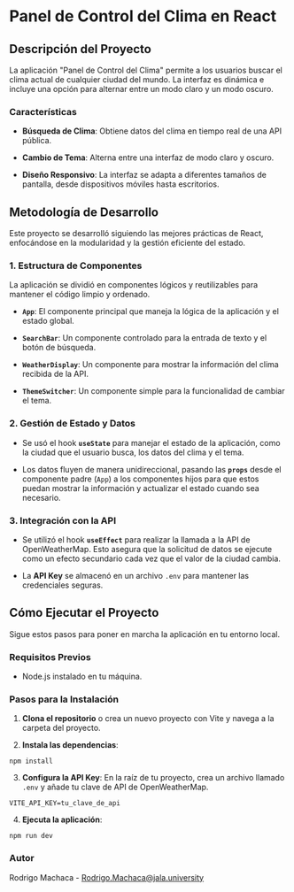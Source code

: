 # Panel de Control del Clima en React

## Descripción del Proyecto

La aplicación "Panel de Control del Clima" permite a los usuarios buscar el clima actual de cualquier ciudad del mundo. La interfaz es dinámica e incluye una opción para alternar entre un modo claro y un modo oscuro.

### Características

* **Búsqueda de Clima**: Obtiene datos del clima en tiempo real de una API pública.

* **Cambio de Tema**: Alterna entre una interfaz de modo claro y oscuro.

* **Diseño Responsivo**: La interfaz se adapta a diferentes tamaños de pantalla, desde dispositivos móviles hasta escritorios.

## Metodología de Desarrollo

Este proyecto se desarrolló siguiendo las mejores prácticas de React, enfocándose en la modularidad y la gestión eficiente del estado.

### 1. Estructura de Componentes

La aplicación se dividió en componentes lógicos y reutilizables para mantener el código limpio y ordenado.

* **`App`**: El componente principal que maneja la lógica de la aplicación y el estado global.

* **`SearchBar`**: Un componente controlado para la entrada de texto y el botón de búsqueda.

* **`WeatherDisplay`**: Un componente para mostrar la información del clima recibida de la API.

* **`ThemeSwitcher`**: Un componente simple para la funcionalidad de cambiar el tema.

### 2. Gestión de Estado y Datos

* Se usó el hook **`useState`** para manejar el estado de la aplicación, como la ciudad que el usuario busca, los datos del clima y el tema.

* Los datos fluyen de manera unidireccional, pasando las **`props`** desde el componente padre (`App`) a los componentes hijos para que estos puedan mostrar la información y actualizar el estado cuando sea necesario.

### 3. Integración con la API

* Se utilizó el hook **`useEffect`** para realizar la llamada a la API de OpenWeatherMap. Esto asegura que la solicitud de datos se ejecute como un efecto secundario cada vez que el valor de la ciudad cambia.

* La **API Key** se almacenó en un archivo `.env` para mantener las credenciales seguras.

## Cómo Ejecutar el Proyecto

Sigue estos pasos para poner en marcha la aplicación en tu entorno local.

### Requisitos Previos

* Node.js instalado en tu máquina.

### Pasos para la Instalación

1. **Clona el repositorio** o crea un nuevo proyecto con Vite y navega a la carpeta del proyecto.

2. **Instala las dependencias**:

```shell
npm install
```

3. **Configura la API Key**: En la raíz de tu proyecto, crea un archivo llamado `.env` y añade tu clave de API de OpenWeatherMap.

```shell
VITE_API_KEY=tu_clave_de_api
```

4. **Ejecuta la aplicación**:

```shell
npm run dev
```

### Autor

Rodrigo Machaca - Rodrigo.Machaca@jala.university